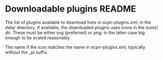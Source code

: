 Downloadable plugins README
===========================

The list of plugins available to download lives in ocpn-plugins.xml,
in the data/ directory. If available, the downloaded plugins uses
icons in the icons/ dir. These must be either svg (preferred) or
png; in the latter case big enough to be scaled reasonably.

The name if the icon matches the name in ocpn-plugins.xml, typically
without the \_pi suffix.
